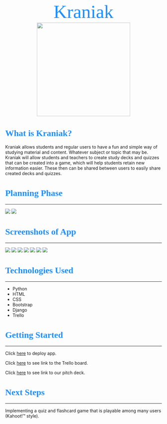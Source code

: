 <center><span style="font-size: 60px; font-family:Papyrus; color:dodgerblue; ">Kraniak </span></center>
 <center><img src="https://i.imgur.com/cx1gPJI.png"  width="300" height="300"></center>

# <span style="font-family:Papyrus; color:dodgerblue">What is Kraniak?</span>

Kraniak allows students and regular users to have a fun and simple way of studying material and content. Whatever subject or topic that may be.
Kraniak will allow students and teachers to create study decks and
quizzes that can be created into a game, which will help students retain new information easier.
These then can be shared between users to easily share created decks and quizzes.
# <span style="font-family:Papyrus; color:dodgerblue">Planning Phase</span>
---
![](https://i.imgur.com/EAVnydq.png)
![](https://i.imgur.com/qYYjyng.png)
# <span style="font-family:Papyrus; color:dodgerblue">Screenshots of App</span>
---
![](https://i.imgur.com/yXRQXAv.png)
![](https://i.imgur.com/4HAV864.png)
![](https://i.imgur.com/JZHJdtI.png)
![](https://i.imgur.com/OlSWIEs.png)
![](https://i.imgur.com/W9y4bFa.png)
![](https://i.imgur.com/s5aWa8P.png)
![](https://i.imgur.com/cnXBOFY.png)
# <span style="font-family:Papyrus; color:dodgerblue">Technologies Used</span>
---
* Python
* HTML
* CSS
* Bootstrap
* Django
*  Trello
# <span style="font-family:Papyrus; color:dodgerblue">Getting Started</span>
---
Click [here](https://kraniak.herokuapp.com/about/) to deploy app.

Click [here](https://trello.com/b/VqlzSJ7S/kraniak) to see link to the Trello board.

Click [here](https://docs.google.com/presentation/d/17ef0bSrdCr4Ue36bs3JUHPKYBwkrDqLVJN4DZVQEXSw/edit#slide=id.p) to see link to our pitch deck.
# <span style="font-family:Papyrus; color:dodgerblue">Next Steps</span>
---
Implementing a quiz and flashcard game that is playable among many users (Kahoot!&trade; style).


